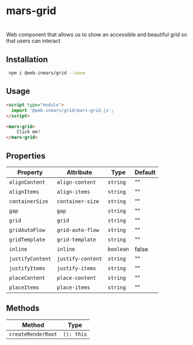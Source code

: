 # mars-grid

# <mars-grid>
Web component that allows us to show an accessible and beautiful grid so that users can interact

## Installation
```bash
 npm i @web-inmars/grid --save
```

## Usage
```html
<script type="module">
  import '@web-inmars/grid/mars-grid.js';
</script>

<mars-grid>
    Click me!
</mars-grid>
```

## Properties

| Property         | Attribute         | Type      | Default |
|------------------|-------------------|-----------|---------|
| `alignContent`   | `align-content`   | `string`  | ""      |
| `alignItems`     | `align-items`     | `string`  | ""      |
| `containerSize`  | `container-size`  | `string`  | ""      |
| `gap`            | `gap`             | `string`  | ""      |
| `grid`           | `grid`            | `string`  | ""      |
| `gridAutoFlow`   | `grid-auto-flow`  | `string`  | ""      |
| `gridTemplate`   | `grid-template`   | `string`  | ""      |
| `inline`         | `inline`          | `boolean` | false   |
| `justifyContent` | `justify-content` | `string`  | ""      |
| `justifyItems`   | `justify-items`   | `string`  | ""      |
| `placeContent`   | `place-content`   | `string`  | ""      |
| `placeItems`     | `place-items`     | `string`  | ""      |

## Methods

| Method             | Type       |
|--------------------|------------|
| `createRenderRoot` | `(): this` |
